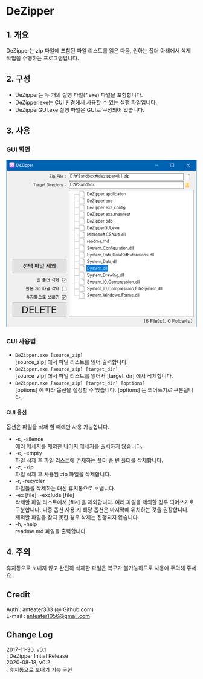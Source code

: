 ﻿# DeZipper

## 1. 개요

DeZipper는 zip 파일에 포함된 파일 리스트를 읽은 다음, 원하는 폴더 아래에서 삭제 작업을 수행하는 프로그램입니다.

## 2. 구성

 * DeZipper는 두 개의 실행 파일(*.exe) 파일을 포함합니다.  
 * DeZipper.exe는 CUI 환경에서 사용할 수 있는 실행 파일입니다.  
 * DeZipperGUI.exe 실행 파일은 GUI로 구성되어 있습니다.  

## 3. 사용
### GUI 화면
![GUI 화면](./_img/gui.png)

### CUI 사용법
 * `DeZipper.exe [source_zip]`  
 [source_zip] 에서 파일 리스트를 읽어 출력합니다.
 * `DeZipper.exe [source_zip] [target_dir]`  
 [source_zip] 에서 파일 리스트를 읽어서 [target_dir] 에서 삭제합니다.
 * `DeZipper.exe [source_zip] [target_dir] [options]`  
 [options] 에 따라 옵션을 설정할 수 있습니다. [options] 는 띄어쓰기로 구분됩니다.

#### CUI 옵션
 옵션은 파일을 삭제 할 때에만 사용 가능합니다.  
 * -s, -silence  
 에러 메세지를 제외한 나머지 메세지를 출력하지 않습니다.  
 * -e, -empty  
 파일 삭제 후 파일 리스트에 존재하는 폴더 중 빈 폴더를 삭제합니다.  
 * -z, -zip  
 파일 삭제 후 사용된 zip 파일을 삭제합니다.  
 * -r, -recycler  
 파일들을 삭제하는 대신 휴지통으로 보냅니다.  
 * -ex [file], -exclude [file]  
 삭제할 파일 리스트에서 [file] 을 제외합니다. 여러 파일을 제외할 경우 띄어쓰기로 구분합니다. 다중 옵션 사용 시 해당 옵션은 마지막에 위치하는 것을 권장합니다.  
   제외할 파일을 찾지 못한 경우 삭제는 진행되지 않습니다.  
 * -h, -help  
 readme.md 파일을 출력합니다.  

## 4. 주의
휴지통으로 보내지 않고 완전히 삭제한 파일은 복구가 불가능하므로 사용에 주의해 주세요.

## Credit
Auth : anteater333 (@ Github.com)  
E-mail : anteater1056@gmail.com

## Change Log
2017-11-30, v0.1  
 : DeZipper Initial Release  
2020-08-18, v0.2  
 : 휴지통으로 보내기 기능 구현
